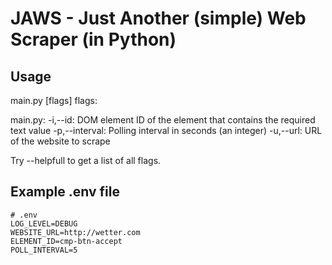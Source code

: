 # JAWS - Just Another (simple) Web Scraper (in Python)

## Usage

main.py [flags]
flags:

main.py:
  -i,--id: DOM element ID of the element that contains the required text value
  -p,--interval: Polling interval in seconds
    (an integer)
  -u,--url: URL of the website to scrape

Try --helpfull to get a list of all flags.

## Example .env file

```env
# .env
LOG_LEVEL=DEBUG
WEBSITE_URL=http://wetter.com
ELEMENT_ID=cmp-btn-accept
POLL_INTERVAL=5
```
